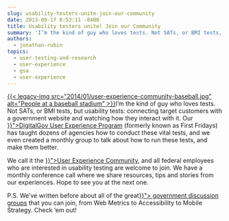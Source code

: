 ```yaml
---
slug: usability-testers-unite-join-our-community
date: 2013-09-17 8:53:11 -0400
title: Usability testers unite! Join our Community
summary: 'I’m the kind of guy who loves tests. Not SATs, or BMI tests, but usability tests: connecting target customers with a government website and watching how they interact with it. Our DigitalGov User Experience Program (formerly known as First Fridays) has taught dozens of agencies how to conduct'
authors:
  - jonathan-rubin
topics:
  - user-testing-and-research
  - user-experience
  - gsa
  - user-experience
---
```


<p>
  <a href="https://s3.amazonaws.com/digitalgov/_legacy-img/2014/01/user-experience-community-baseball.jpg">{{< legacy-img src="2014/01/user-experience-community-baseball.jpg" alt="People at a baseball stadium" >}}</a>I’m the kind of guy who loves tests. Not SATs, or BMI tests, but usability tests: connecting target customers with a government website and watching how they interact with it. Our <a href="{{< ref "/resources/digitalgov-user-experience-resources.md" >}}">DigitalGov User Experience Program</a> (formerly known as First Fridays)<a href="http://www.howto.gov/firstfridays"> </a>has taught dozens of agencies how to conduct these vital tests, and we even created a monthly group to talk about how to run these tests, and make them better.
</p>

<p>
  We call it the <a title="Web Content Managers Forum" href="{{< ref "web-managers-forum.md" >}}">User Experience Community</a>, and all federal employees who are interested in usability testing are welcome to join. We have a monthly conference call where we share resources, tips and stories from our experiences. Hope to see you at the next one.
</p>

<p>
  P.S. We’ve written before about all of the great<a href="{{< ref "/communities" >}}"> government discussion groups</a> that you can join, from Web Metrics to Accessibility to Mobile Strategy. Check ‘em out!
</p>